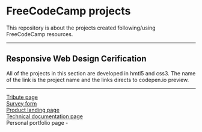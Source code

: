 # FreeCodeCamp projects
This repository is about the projects created following/using FreeCodeCamp resources. 
***

## Responsive Web Design Cerification
All of the projects in this section are developed in hmtl5 and css3. 
The name of the link is the project name and the links directs to codepen.io preview.
***
[Tribute page](https://codepen.io/paulauskas-linas/full/abJqOwK)  
[Survey form](https://codepen.io/paulauskas-linas/full/LYWaWNZ)  
[Product landing page](https://codepen.io/paulauskas-linas/full/RwVrGWo)  
[Technical documentation page](https://codepen.io/paulauskas-linas/full/RwVZNJj)   
Personal portfolio page -  